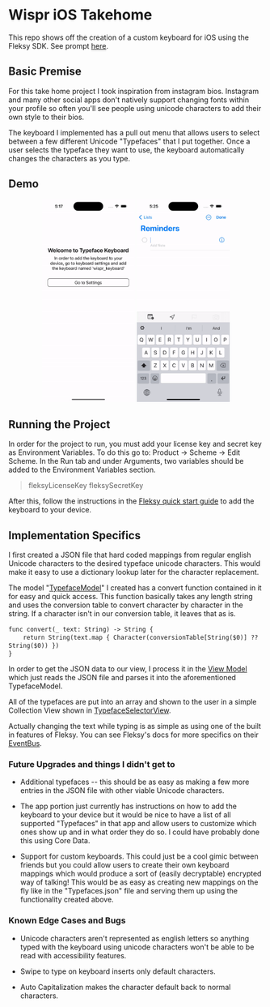 # Wispr iOS Takehome

This repo shows off the creation of a custom keyboard for iOS using the Fleksy SDK. See prompt [here](https://wispr.notion.site/Wispr-iOS-Challenge-3cfcbc0010794ca79cc6192a77268bd4).

## Basic Premise

For this take home project I took inspiration from instagram bios. Instagram and many other social apps don't natively support changing fonts within your profile so often you'll see people using unicode characters to add their own style to their bios.

The keyboard I implemented has a pull out menu that allows users to select between a few different Unicode "Typefaces" that I put together. Once a user selects the typeface they want to use, the keyboard automatically changes the characters as you type.

## Demo
<p align="center">
    <a href="https://github.com/StevenWorrall/wispr/blob/main/app_demo.gif"><img src="https://github.com/StevenWorrall/wispr/blob/main/app_demo.gif" height=400px width=auto ></a>
    <a href="https://github.com/StevenWorrall/wispr/blob/main/keyboard_demo.gif"><img src="https://github.com/StevenWorrall/wispr/blob/main/keyboard_demo.gif" height=400px width=auto ></a>
</p>

## Running the Project

In order for the project to run, you must add your license key and secret key as Environment Variables. To do this go to: Product -> Scheme -> Edit Scheme. In the Run tab and under Arguments, two variables should be added to the Environment Variables section.
> fleksyLicenseKey
> fleksySecretKey

After this, follow the instructions in the [Fleksy quick start guide](https://docs.fleksy.com/sdk-ios/#launch-and-debug) to add the keyboard to your device. 

## Implementation Specifics

I first created a JSON file that hard coded mappings from regular english Unicode characters to the desired typeface unicode characters. This would make it easy to use a dictionary lookup later for the character replacement.

The model "[TypefaceModel](https://github.com/StevenWorrall/wispr/tree/main/wispr_takehome/wispr_keyboard/Typeface/TypefaceModel.swift)" I created has a convert function contained in it for easy and quick access. This function basically takes any length string and uses the conversion table to convert character by character in the string. If a character isn't in our conversion table, it leaves that as is.

```
func convert(_ text: String) -> String {
    return String(text.map { Character(conversionTable[String($0)] ?? String($0)) })
}
```

In order to get the JSON data to our view, I process it in the [View Model](https://github.com/StevenWorrall/wispr/blob/main/wispr_takehome/wispr_keyboard/Typeface/TypefaceSelectorViewModel.swift) which just reads the JSON file and parses it into the aforementioned TypefaceModel.

All of the typefaces are put into an array and shown to the user in a simple Collection View shown in [TypefaceSelectorView](https://github.com/StevenWorrall/wispr/tree/main/wispr_takehome/wispr_keyboard/Typeface/TypefaceSelectorView.swift).

Actually changing the text while typing is as simple as using one of the built in features of Fleksy. You can see Fleksy's docs for more specifics on their [EventBus](https://docs.fleksy.com/sdk-ios/api-reference-ios/eventbus/).


### Future Upgrades and things I didn't get to

- Additional typefaces -- this should be as easy as making a few more entries in the JSON file with other viable Unicode characters.

- The app portion just currently has instructions on how to add the keyboard to your device but it would be nice to have a list of all supported "Typefaces" in that app and allow users to customize which ones show up and in what order they do so. I could have probably done this using Core Data.

- Support for custom keyboards. This could just be a cool gimic between friends but you could allow users to create their own keyboard mappings which would produce a sort of (easily decryptable) encrypted way of talking! This would be as easy as creating new mappings on the fly like in the "Typefaces.json" file and serving them up using the functionality created above.

  

### Known Edge Cases and Bugs

- Unicode characters aren't represented as english letters so anything typed with the keyboard using unicode characters won't be able to be read with accessibility features.

- Swipe to type on keyboard inserts only default characters.

- Auto Capitalization makes the character default back to normal characters.
